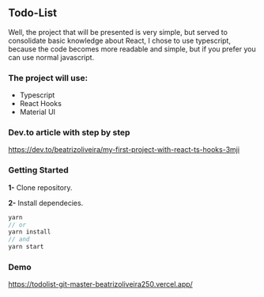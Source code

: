 ## Todo-List
Well, the project that will be presented is very simple, but served to consolidate basic knowledge about React, I chose to use typescript, because the code becomes more readable and simple, but if you prefer you can use normal javascript.

### The project will use:

- Typescript
- React Hooks
- Material UI

### Dev.to article with step by step
https://dev.to/beatrizoliveira/my-first-project-with-react-ts-hooks-3mji

### Getting Started
**1-** Clone repository.

**2-** Install dependecies.
```js
yarn
// or
yarn install
// and
yarn start
```

### Demo
https://todolist-git-master-beatrizoliveira250.vercel.app/
